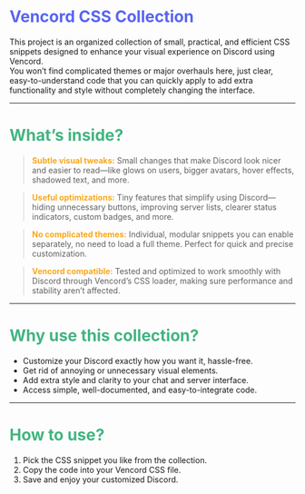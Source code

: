 # <span style="color:#5865F2;">Vencord CSS Collection</span>

This project is an organized collection of small, practical, and efficient CSS snippets designed to enhance your visual experience on Discord using Vencord.  
You won’t find complicated themes or major overhauls here, just clear, easy-to-understand code that you can quickly apply to add extra functionality and style without completely changing the interface.

---

# <span style="color:#43B581;">What’s inside?</span>  
> **<span style="color:#faa61a;">Subtle visual tweaks:</span>** Small changes that make Discord look nicer and easier to read—like glows on users, bigger avatars, hover effects, shadowed text, and more.

> **<span style="color:#faa61a;">Useful optimizations:</span>** Tiny features that simplify using Discord—hiding unnecessary buttons, improving server lists, clearer status indicators, custom badges, and more.

> **<span style="color:#faa61a;">No complicated themes:</span>** Individual, modular snippets you can enable separately, no need to load a full theme. Perfect for quick and precise customization.

> **<span style="color:#faa61a;">Vencord compatible:</span>** Tested and optimized to work smoothly with Discord through Vencord’s CSS loader, making sure performance and stability aren’t affected.

---

# <span style="color:#43B581;">Why use this collection?</span>

* Customize your Discord exactly how you want it, hassle-free.  
* Get rid of annoying or unnecessary visual elements.  
* Add extra style and clarity to your chat and server interface.  
* Access simple, well-documented, and easy-to-integrate code.

---

# <span style="color:#43B581;">How to use?</span>

1. Pick the CSS snippet you like from the collection.  
2. Copy the code into your Vencord CSS file.  
3. Save and enjoy your customized Discord.
